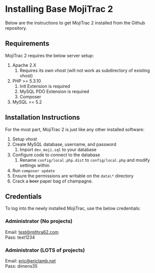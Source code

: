 # Installing Base MojiTrac 2 #

Below are the instructions to get MojiTrac 2 installed from the Github repository. 

## Requirements ##

MojiTrac 2 requires the below server setup:

1. Apache 2.X
	1. Requires its own vhost (will not work as subdirectory of existing vhost)
2. PHP >= 5.3.10
	1. Intl Extension is required
	2. MySQL PDO Extension is required
	3. Composer
3. MySQL >= 5.2

## Installation Instructions ##

For the most part, MojiTrac 2 is just like any other installed software:

1. Setup vhost
2. Create MySQL database, username, and password
	1. Import `dev_moji.sql` to your database
3. Configure code to connect to the database
	1. Rename `config/local.php.dist` to `config/local.php` and modify settings within
4. Run `composer update`
5. Ensure the permissions are writable on the `data\*` directory
6. Crack a <strike>beer</strike> paper bag of champagne. 
 
## Credentials ##

To log into the newly installed MojiTrac, use the below credentials:

### Administrator (No projects) ###
Email: test@mithra62.com<br />
Pass: test1234

### Administrator (LOTS of projects) ###
Email: eric@ericlamb.net<br />
Pass: dimens35